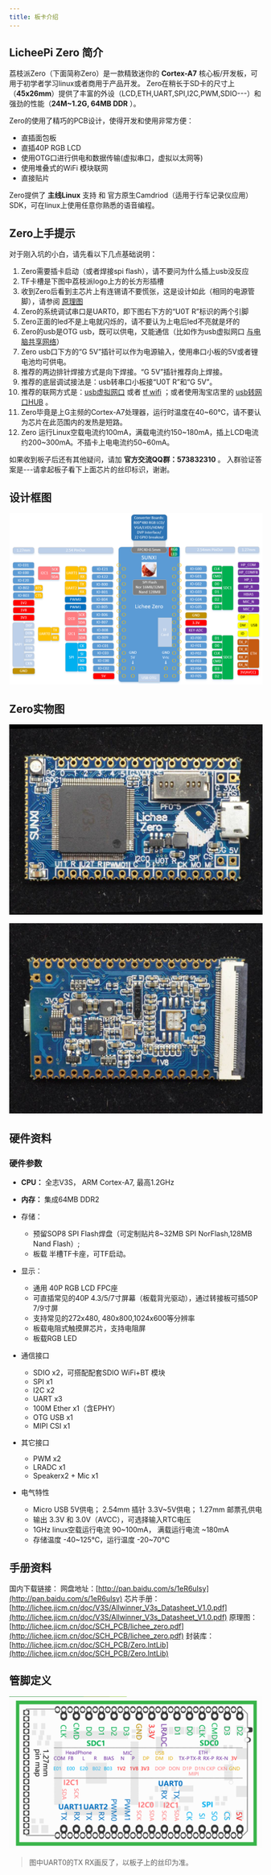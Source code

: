 ```yaml
---
title: 板卡介绍
---
```


## LicheePi Zero 简介

荔枝派Zero（下面简称Zero）是一款精致迷你的 **Cortex-A7** 核心板/开发板，可用于初学者学习linux或者商用于产品开发。 Zero在稍长于SD卡的尺寸上（**45x26mm**）提供了丰富的外设（LCD,ETH,UART,SPI,I2C,PWM,SDIO---）和强劲的性能（**24M~1.2G, 64MB DDR** ）。

Zero的使用了精巧的PCB设计，使得开发和使用非常方便：

- 直插面包板
- 直插40P RGB LCD
- 使用OTG口进行供电和数据传输(虚拟串口，虚拟以太网等)
- 使用堆叠式的WiFi 模块联网
- 直接贴片

Zero提供了 **主线Linux** 支持 和
官方原生Camdriod（适用于行车记录仪应用）SDK，可在linux上使用任意你熟悉的语音编程。

## Zero上手提示

对于刚入坑的小白，请先看以下几点基础说明：

1.  Zero需要插卡启动（或者焊接spi flash），请不要问为什么插上usb没反应
2.  TF卡槽是下图中荔枝派logo上方的长方形插槽
3.  收到Zero后看到主芯片上有连锡请不要慌张，这是设计如此（相同的电源管脚），请参阅
    [原理图](https://dl.sipeed.com/shareURL/LICHEE/Zero/HDK)
4.  Zero的系统调试串口是UART0，即下图右下方的“U0T R”标识的两个引脚
5.  Zero正面的led不是上电就闪烁的，请不要认为上电后led不亮就是坏的
6.  Zero的usb是OTG usb，既可以供电，又能通信（比如作为usb虚拟网口
    [与电脑共享网络](http://bbs.ilichee.cc/t/tutorial-pc-share-network-to-zero-via-usb/55)）
7.  Zero usb口下方的“G
    5V”插针可以作为电源输入，使用串口小板的5V或者锂电池均可供电。
8.  推荐的两边排针焊接方式是向下焊接。“G 5V”插针推荐向上焊接。
9.  推荐的底层调试接法是：usb转串口小板接“U0T R”和“G 5V”。
10. 推荐的联网方式是：[usb虚拟网口](http://bbs.ilichee.cc/t/tutorial-pc-share-network-to-zero-via-usb/55)
    或者 [tf wifi](https://www.kancloud.cn/lichee/lpi0/327885)
    ；或者使用淘宝店里的
    [usb转网口HUB](https://item.taobao.com/item.htm?id=538814529688) 。
11. Zero毕竟是上G主频的Cortex-A7处理器，运行时温度在40\~60℃，请不要认为芯片在此范围内的发热是短路。
12. Zero
    运行Linux空载电流约100mA，满载电流约150\~180mA，插上LCD电流约200\~300mA。不插卡上电电流约50\~60mA。

如果收到板子后还有其他疑问，请加 **官方交流QQ群：573832310** 。
入群验证答案是---请拿起板子看下上面芯片的丝印标识，谢谢。

## 设计框图


![](./../_static/start/board_intro_1.png)



## Zero实物图


![](./../_static/start/board_intro_2.jpg)

![](./../_static/start/board_intro_3.jpg)

## 硬件资料


### 硬件参数

-   **CPU：** 全志V3S， ARM Cortex-A7, 最高1.2GHz
-   **内存：** 集成64MB DDR2
-   存储：
    -   预留SOP8 SPI Flash焊盘（可定制贴片8\~32MB SPI NorFlash,128MB Nand Flash）;
    -   板载 半槽TF卡座，可TF启动。

-   显示：
    -   通用 40P RGB LCD FPC座
    -   可直插常见的40P 4.3/5/7寸屏幕（板载背光驱动），通过转接板可插50P 7/9寸屏
    -   支持常见的272x480, 480x800,1024x600等分辨率
    -   板载电阻式触摸屏芯片，支持电阻屏
    -   板载RGB LED

-   通信接口
    -   SDIO x2，可搭配配套SDIO WiFi+BT 模块
    -   SPI x1
    -   I2C x2
    -   UART x3
    -   100M Ether x1（含EPHY）
    -   OTG USB x1
    -   MIPI CSI x1

-   其它接口
    -   PWM x2
    -   LRADC x1
    -   Speakerx2 + Mic x1

-   电气特性
    -   Micro USB 5V供电； 2.54mm 插针 3.3V\~5V供电； 1.27mm
        邮票孔供电
    -   输出 3.3V 和 3.0V（AVCC），可选择输入RTC电压
    -   1GHz linux空载运行电流 90\~100mA， 满载运行电流 \~180mA
    -   存储温度 -40\~125℃，运行温度 -20\~70℃

## 手册资料

国内下载链接：
网盘地址：[http://pan.baidu.com/s/1eR6uIsy](http://pan.baidu.com/s/1eR6uIsy)
芯片手册：[http://lichee.jicm.cn/doc/V3S/Allwinner_V3s_Datasheet_V1.0.pdf](http://lichee.jicm.cn/doc/V3S/Allwinner_V3s_Datasheet_V1.0.pdf)
原理图：[http://lichee.jicm.cn/doc/SCH_PCB/lichee_zero.pdf](http://lichee.jicm.cn/doc/SCH_PCB/lichee_zero.pdf)
封装库：[http://lichee.jicm.cn/doc/SCH_PCB/Zero.IntLib](http://lichee.jicm.cn/doc/SCH_PCB/Zero.IntLib)

## 管脚定义

![](./../_static/start/board_intro_4.png)

> 图中UART0的TX RX画反了，以板子上的丝印为准。
